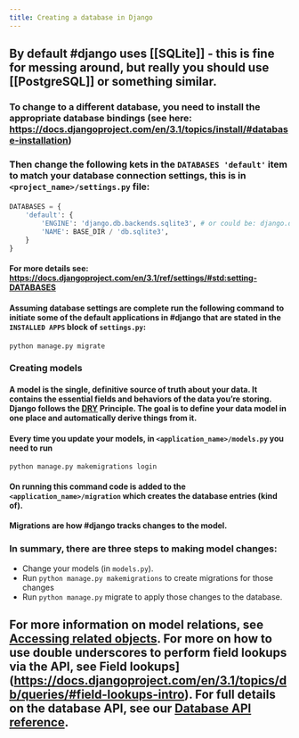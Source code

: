 ```yaml
---
title: Creating a database in Django
---
```


## By default #django uses [[SQLite]] - this is fine for messing around, but really you should use [[PostgreSQL]] or something similar.
### To change to a different database, you need to install the appropriate database bindings (see here: https://docs.djangoproject.com/en/3.1/topics/install/#database-installation)
### Then change the following kets in the `DATABASES 'default'` item to match your database connection settings, this is in `<project_name>/settings.py` file:
####
```python
DATABASES = {
    'default': {
        'ENGINE': 'django.db.backends.sqlite3', # or could be: django.db.backends.postgresql for example. 
        'NAME': BASE_DIR / 'db.sqlite3', 
    }
}
```
#### For more details see: https://docs.djangoproject.com/en/3.1/ref/settings/#std:setting-DATABASES
#### Assuming database settings are complete run the following command to initiate some of the default applications in #django  that are stated in the `INSTALLED APPS` block of `settings.py`:
```shell
python manage.py migrate
```
### __Creating models__
#### A model is the single, definitive source of truth about your data. It contains the essential fields and behaviors of the data you’re storing. Django follows the [DRY](https://docs.djangoproject.com/en/3.1/misc/design-philosophies/#dry) Principle. The goal is to define your data model in one place and automatically derive things from it.
#### Every time you update your models, in `<application_name>/models.py` you need to run 
```shell
python manage.py makemigrations login
```
#### On running this command code is added to the `<application_name>/migration` which creates the database entries (kind of).
#### Migrations are how #django tracks changes to the model.
### In summary, there are three steps to making model changes:
- Change your models (in `models.py`).
- Run `python manage.py makemigrations` to create migrations for those changes
- Run `python manage.py` migrate to apply those changes to the database.
## For more information on model relations, see [Accessing related objects](https://docs.djangoproject.com/en/3.1/ref/models/relations/). For more on how to use double underscores to perform field lookups via the API, see Field lookups](https://docs.djangoproject.com/en/3.1/topics/db/queries/#field-lookups-intro). For full details on the database API, see our [Database API reference](https://docs.djangoproject.com/en/3.1/topics/db/queries/).
##
